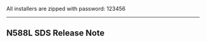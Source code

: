 All installers are zipped with password: 123456

-------------
N588L SDS Release Note
-------------
